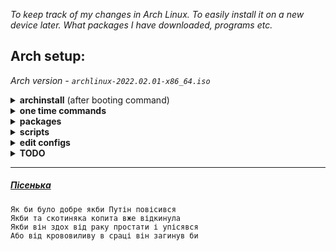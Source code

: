 _To keep track of my changes in Arch Linux. To easily install it on a new device later. What packages I have downloaded, programs etc._
## Arch setup:
_Arch version - `archlinux-2022.02.01-x86_64.iso`_
<details>
  <summary><b>archinstall</b> (after booting command)</summary>
  
* `26` (us)
* `63` (Ukraine)
* `1` (/dev/sda)
* `0` (Wipe all)
* `1` (ext4)
* `Enter` (no encryption)
* `Y` (use swap on zram)
* `incubator` (hostname)
* (enter silly password x2 times)
* `freak` (additional user username)
* (one more password ~ what is the difference?)
* `y` (should this user be a superuser)
* `Enter` (no pre-programmed profile name)
* `0` (pipewire)
* `Enter` (leave blank for default: linux)
* `Enter` (no additional packages)
* `0` (copy ISO network)
* `Europe/Kiev` (timezone)
* `Y` (automatic time synchronization)
* `Enter` (to start installing)
* `Y` (chroot into the newly created installation) (TEST - `N`)
* `exit` (to exit chroot mode)
* `reboot` (to reboot system and go to the Linux world)
</details>

<details>
  <summary><b>one time commands</b></summary>
  
  * `sudo pacman -Fy` (download fresh package database from server)
</details>

<details>
  <summary><b>packages</b></summary>
  
  * **vi** (`sudo pacman -S vi`) ~ (super lightweight text-editor to start edit some configs)
  * **pacman-contrib** (`sudo pacman -S pacman-contrib`) ~ (in order to regularly remove old versions of installed packages with `paccache`)  
  * **git** (`sudo pacman -S git`) ~ (lol git)
  * **polkit** (`sudo pacman -S polkit`) ~ (use poweroff, reboot without typing 'sudo') [[1]](https://bbs.archlinux.org/viewtopic.php?id=169858&p=2)
</details>

<details>
  <summary><b>scripts</b></summary>
  
  * Create pacman hook - [**remove-old-cache.hook**](https://github.com/woojiq/dotfiles/blob/master/various/remove-old-cache.hook). [[1]](https://bbs.archlinux.org/viewtopic.php?pid=1694743#p1694743) [[2]](https://man.archlinux.org/man/alpm-hooks.5)
</details>

<details>
  <summary><b>edit configs</b></summary>
  
  * **/etc/default/grub**.
    * `GRUB_TIMEOUT=1`
    * `GRUB_TIMEOUT_STYLE=hidden` [[1]](https://www.gnu.org/software/grub/manual/grub/html_node/Simple-configuration.html)
    * *Apply changes*: `sudo grub-mkconfig -o /boot/grub/grub.cfg` [[2]](https://wiki.archlinux.org/title/GRUB#Generated_grub.cfg)
</details>

<details>
  <summary><b>TODO</b></summary>
  
  - [ ] Add `man` to `$PATH`
</details>

<hr />

##### [Пісенька](https://genius.com/Badbok-putins-death-lyrics)

```
Як би було добре якби Путін повісився
Якби та скотиняка копита вже відкинула
Якби він здох від раку простати і упісявся
Або від крововиливу в сраці він загинув би
```
